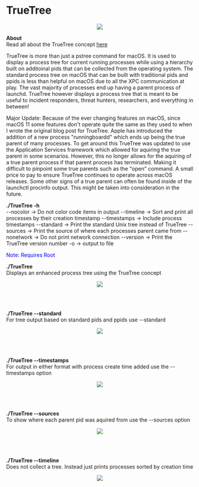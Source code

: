 #  TrueTree

<p align="center"><img src="https://themittenmac.com/wp-content/uploads/2020/02/Frame-5-scaled.jpg"></p>

**About** \
Read all about the TrueTree concept [here](https://themittenmac.com/the-truetree-concept/)


TrueTree is more than just a pstree command for macOS. It is used to display a process tree for current running processes while using a hierarchy built on additoinal pids that can be collected from the operating system.  The standard process tree on macOS that can be built with traditional pids and ppids is less than helpful on macOS due to all the XPC communication at play.  The vast majority of processes end up having a parent process of launchd. TrueTree however displays a process tree that is meant to be useful to incident responders, threat hunters, researchers, and everything in between!  

Major Update:
Because of the ever changing features on macOS, since macOS 11 some features don't operate quite the same as they used to when I wrote the original blog post for TrueTree. Apple has introduced the addition of a new process "runningboardd" which ends up being the true parent of many processes. To get around this TrueTree was updated to use the Application Services framework which allowed for aquiring the true parent in some scenarios. However, this no longer allows for the aquiring of a true parent process if that parent process has terminated. Making it difficult to pinpoint some true parents such as the "open" command. A small price to pay to ensure TrueTree continues to operate across macOS releases. Some other signs of a true parent can often be found inside of the launchctl procinfo output. This might be taken into consideration in the future.

**./TrueTree -h** \
--nocolor -> Do not color code items in output
--timeline  -> Sort and print all processes by their creation timestamp
--timestamps -> Include process timestamps
--standard -> Print the standard Unix tree instead of TrueTree
--sources -> Print the source of where each processes parent came from
--nonetwork -> Do not print network connection
--version -> Print the TrueTree version number
-o <filename> -> output to file

<span style="color:blue">Note: Requires Root</span>

**./TrueTree** \
Displays an enhanced process tree using the TrueTree concept
<p align="center"><img src="https://themittenmac.com/wp-content/uploads/2022/12/truetree_output.png"></p>
<br/><br/>

**./TrueTree --standard** \
For tree output based on standard pids and ppids use --standard
<p align="center"><img src="https://themittenmac.com/wp-content/uploads/2022/12/tt_standard.png"></p>
<br/><br/>

**./TrueTree --timestamps** \
For output in either format with process create time added use the --timestamps option
<p align="center"><img src="https://themittenmac.com/wp-content/uploads/2022/12/tt_timestamps.png"></p>
<br/><br/>

**./TrueTree --sources** \
To show where each parent pid was aquired from use the --sources option
<p align="center"><img src="https://themittenmac.com/wp-content/uploads/2022/12/tt_sources.png"></p>
<br/><br/>

**./TrueTree --timeline** \
Does not collect a tree. Instead just prints processes sorted by creation time
<p align="center"><img src="https://themittenmac.com/wp-content/uploads/2022/12/tt_timeline.png"></p>
